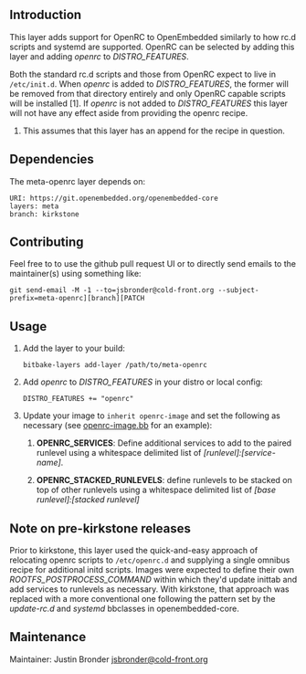 Introduction
------------

This layer adds support for OpenRC to OpenEmbedded similarly to how rc.d
scripts and systemd are supported.  OpenRC can be selected by adding this
layer and adding *openrc* to *DISTRO_FEATURES*.

Both the standard rc.d scripts and those from OpenRC expect to live in
`/etc/init.d`.  When *openrc* is added to *DISTRO_FEATURES*, the former will be
removed from that directory entirely and only OpenRC capable scripts will be
installed [1].  If *openrc* is not added to *DISTRO_FEATURES* this layer will
not have any effect aside from providing the openrc recipe.


1.  This assumes that this layer has an append for the recipe in question.

Dependencies
------------

The meta-openrc layer depends on:

	URI: https://git.openembedded.org/openembedded-core
	layers: meta
	branch: kirkstone

Contributing
------------

Feel free to to use the github pull request UI or to directly send emails to
the maintainer(s) using something like:

`git send-email -M -1 --to=jsbronder@cold-front.org --subject-prefix=meta-openrc][branch][PATCH`

Usage
-----

1. Add the layer to your build:

    `bitbake-layers add-layer /path/to/meta-openrc`

2. Add *openrc* to *DISTRO_FEATURES* in your distro or local config:

    `DISTRO_FEATURES += "openrc"`

3. Update your image to `inherit openrc-image` and set the following as
   necessary (see [openrc-image.bb](recipes-test/openrc-image/openrc-image.bb)
   for an example):

    1. **OPENRC_SERVICES**: Define additional services to add to the paired
       runlevel using a whitespace delimited list of
       *[runlevel]:[service-name]*.

    2. **OPENRC_STACKED_RUNLEVELS**: define runlevels to be stacked on top of
       other runlevels using a whitespace delimited list of *[base
       runlevel]:[stacked runlevel]*


Note on pre-kirkstone releases
-------------------------------
Prior to kirkstone, this layer used the quick-and-easy approach of relocating
openrc scripts to `/etc/openrc.d` and supplying a single omnibus recipe for
additional initd scripts.  Images were expected to define their own
*ROOTFS_POSTPROCESS_COMMAND* within which they'd update inittab and add
services to runlevels as necessary.  With kirkstone, that approach was replaced
with a more conventional one following the pattern set by the *update-rc.d* and
*systemd* bbclasses in openembedded-core.

Maintenance
-----------
Maintainer: Justin Bronder <jsbronder@cold-front.org>

